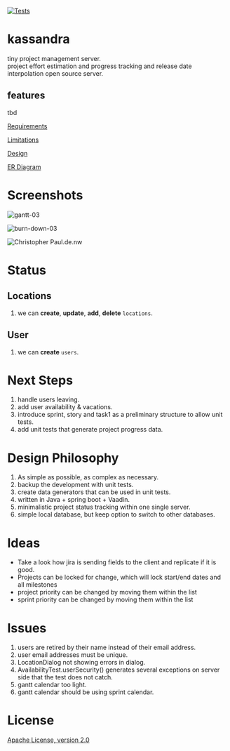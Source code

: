 [![Tests](https://img.shields.io/github/actions/workflow/status/kunterbunt2/project-hub/maven-build.yml?label=tests)](https://github.com/kunterbunt2/project-hub/actions/workflows/maven-build.yml)
# kassandra

tiny project management server.<br>
project effort estimation and progress tracking and release date interpolation open source server.
## features
tbd

[Requirements](https://github.com/kunterbunt2/project-hub/wiki/Requirements)

[Limitations](https://github.com/kunterbunt2/project-hub/wiki/Limitations)

[Design](https://github.com/kunterbunt2/project-hub/wiki/Design)

[ER Diagram](https://github.com/kunterbunt2/project-hub/wiki/ER-Diagram)

# Screenshots

![gantt-03](https://raw.githubusercontent.com/wiki/kunterbunt2/project-hub/gantt/gantt_03-3-gant-chart.svg)

![burn-down-03](https://raw.githubusercontent.com/wiki/kunterbunt2/project-hub/burn-down/gantt_03-3-burn-down.svg)

![Christopher Paul.de.nw](https://raw.githubusercontent.com/wiki/kunterbunt2/project-hub/calendar/Christopher%20Paul.de.nw.svg)

# Status

## Locations

1. we can **create**, **update**, **add**, **delete** `locations`.

## User

1. we can **create** `users`.

# Next Steps

1. handle users leaving.
2. add user availability & vacations.
3. introduce sprint, story and task1 as a preliminary structure to allow unit tests.
4. add unit tests that generate project progress data.

# Design Philosophy

1. As simple as possible, as complex as necessary.
2. backup the development with unit tests.
3. create data generators that can be used in unit tests.
4. written in Java + spring boot + Vaadin.
5. minimalistic project status tracking within one single server.
6. simple local database, but keep option to switch to other databases.

# Ideas

- Take a look how jira is sending fields to the client and replicate if it is good.
- Projects can be locked for change, which will lock start/end dates and all milestones
- project priority can be changed by moving them within the list
- sprint priority can be changed by moving them within the list

# Issues

1. users are retired by their name instead of their email address.
2. user email addresses must be unique.
1. LocationDialog not showing errors in dialog.
2. AvailabilityTest.userSecurity() generates several exceptions on server side that the test does not catch.
3. gantt calendar too light.
4. gantt calendar should be using sprint calendar.

# License

[Apache License, version 2.0](https://github.com/kunterbunt2/project-hub/blob/main/LICENSE)

